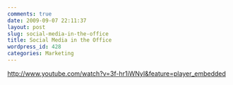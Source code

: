 ```yaml
---
comments: true
date: 2009-09-07 22:11:37
layout: post
slug: social-media-in-the-office
title: Social Media in the Office
wordpress_id: 428
categories: Marketing
---
```


http://www.youtube.com/watch?v=3f-hr1iWNyI&feature=player_embedded
